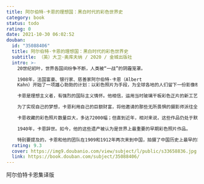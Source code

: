 ```yaml
---
title: 阿尔伯特·卡恩的理想国：黑白时代的彩色世界史
category: book
status: todo
rating: 0
date: 2021-10-30 06:02:52
douban:
  id: "35088406"
  title: 阿尔伯特·卡恩的理想国：黑白时代的彩色世界史
  subtitle: （英）大卫·奥库夫纳 / 2020 / 金城出版社
  intro: >-
    20世纪初叶，世界各国间纷争不断，人类被“一战”的阴霾笼罩。

    1908年，法国富豪、银行家、慈善家阿尔伯特·卡恩（Albert
    Kahn）开始了一项雄心勃勃的计划：以彩色照片为手段，为全球各地的人们留下一份影像档案，做一个独特的世界史资料馆。

    卡恩是理想主义者，有强烈的国际主义情怀。他相信，运用当时玻璃干板彩色正片的新工艺——这一世界上最早的、使用便利而又能呈现真实色彩的摄影技术——他能借助图像来记录黑白时代的一段彩色的世界史，进而促进不同民族之间的相互理解，跨越文化差异，和平共处。

    为了实现自己的梦想，卡恩利用自己的巨额财富，将他邀请的那些无所畏惧的摄影师派往全球50多个国家。这些国家当年还往往处于其历史上的关键转折时刻；古老文化的根基遭到动摇，战争与正在到来的20世纪的全球化进程将它们推向彻底改变的边缘。书中的照片以真实的色彩记录了奥匈帝国的解体与奥斯曼帝国的崩溃，爱尔兰最后的凯尔特人传统村庄在拆毁前仅数年时的风貌，还有第一次世界大战中的士兵——他们要么是在战壕中，要么是在前沿阵地后方烹制餐食或浆洗军服。这些已知的最老彩色照片拍摄于分布范围极广的不同国家中，有越南也有巴西，有中国也有挪威，有日本也有美国。

    卡恩收藏的彩色照片数量巨大，多达72000幅；但直到近年，相对来说，这些作品仍处于默默无闻的状态，知者甚少，其中的绝大部分也从未公开出版过。现在，距离卡恩发起“星球档案”项目已经过去了一个世纪，这本书以及与之相伴随的BBC（英国广播公司）电视系列节目一起，将卡恩那令人目眩神迷的图像宝库第一次介绍给广大的读者与观众，而这些照片，也给我们习惯于认为是纯然单色的那个旧时代，赋予了其应有的色彩。

    1940年，卡恩辞世。如今，他的这些遗产被认为是世界上最重要的早期彩色照片作品。

    特别要提及的，卡恩和他的团队在1909和1912年两次来到中国，拍摄了中国历史上最早的彩色照片。
  rating: 9.3
  cover: https://img9.doubanio.com/view/subject/l/public/s33658836.jpg
  link: https://book.douban.com/subject/35088406/
---
```


阿尔伯特卡恩集译版